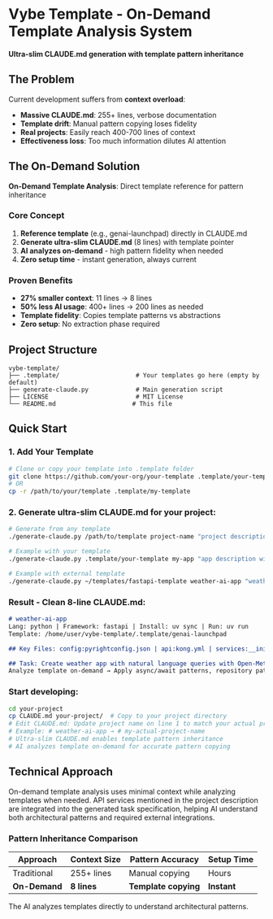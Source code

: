 # Vybe Template - On-Demand Template Analysis System

**Ultra-slim CLAUDE.md generation with template pattern inheritance**

## The Problem

Current development suffers from **context overload**:
- **Massive CLAUDE.md**: 255+ lines, verbose documentation
- **Template drift**: Manual pattern copying loses fidelity
- **Real projects**: Easily reach 400-700 lines of context
- **Effectiveness loss**: Too much information dilutes AI attention

## The On-Demand Solution

**On-Demand Template Analysis**: Direct template reference for pattern inheritance

### Core Concept
1. **Reference template** (e.g., genai-launchpad) directly in CLAUDE.md
2. **Generate ultra-slim CLAUDE.md** (8 lines) with template pointer
3. **AI analyzes on-demand** - high pattern fidelity when needed
4. **Zero setup time** - instant generation, always current

### Proven Benefits
- **27% smaller context**: 11 lines → 8 lines
- **50% less AI usage**: 400+ lines → 200 lines as needed
- **Template fidelity**: Copies template patterns vs abstractions
- **Zero setup**: No extraction phase required

## Project Structure

```
vybe-template/
├── .template/                     # Your templates go here (empty by default)
├── generate-claude.py             # Main generation script
├── LICENSE                        # MIT License
└── README.md                     # This file
```

## Quick Start

### 1. Add Your Template

```bash
# Clone or copy your template into .template folder
git clone https://github.com/your-org/your-template .template/your-template
# OR
cp -r /path/to/your/template .template/my-template
```

### 2. Generate ultra-slim CLAUDE.md for your project:
```bash
# Generate from any template
./generate-claude.py /path/to/template project-name "project description [with API services]"

# Example with your template
./generate-claude.py .template/your-template my-app "app description with API services needed"

# Example with external template
./generate-claude.py ~/templates/fastapi-template weather-ai-app "weather app with Open-Meteo and OpenAI services"
```

### Result - Clean 8-line CLAUDE.md:
```markdown
# weather-ai-app
Lang: python | Framework: fastapi | Install: uv sync | Run: uv run
Template: /home/user/vybe-template/.template/genai-launchpad

## Key Files: config:pyrightconfig.json | api:kong.yml | services:__init__.py | database:pooler.sql

## Task: Create weather app with natural language queries with Open-Meteo and OpenAI services using template patterns
Analyze template on-demand → Apply async/await patterns, repository patterns → Maintain consistency
```

### Start developing:
```bash
cd your-project
cp CLAUDE.md your-project/  # Copy to your project directory
# Edit CLAUDE.md: Update project name on line 1 to match your actual project
# Example: # weather-ai-app → # my-actual-project-name
# Ultra-slim CLAUDE.md enables template pattern inheritance
# AI analyzes template on-demand for accurate pattern copying
```

## Technical Approach

On-demand template analysis uses minimal context while analyzing templates when needed. API services mentioned in the project description are integrated into the generated task specification, helping AI understand both architectural patterns and required external integrations.

### Pattern Inheritance Comparison
| **Approach** | **Context Size** | **Pattern Accuracy** | **Setup Time** |
|--------------|------------------|---------------------|----------------|
| Traditional | 255+ lines | Manual copying | Hours |
| **On-Demand** | **8 lines** | **Template copying** | **Instant** |

The AI analyzes templates directly to understand architectural patterns.
